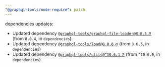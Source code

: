 ```yaml
---
"@graphql-tools/node-require": patch
---
```

dependencies updates:
  - Updated dependency [`@graphql-tools/graphql-file-loader@8.0.5` ↗︎](https://www.npmjs.com/package/@graphql-tools/graphql-file-loader/v/8.0.5) (from `8.0.4`, in `dependencies`)
  - Updated dependency [`@graphql-tools/load@8.0.6` ↗︎](https://www.npmjs.com/package/@graphql-tools/load/v/8.0.6) (from `8.0.5`, in `dependencies`)
  - Updated dependency [`@graphql-tools/utils@^10.6.1` ↗︎](https://www.npmjs.com/package/@graphql-tools/utils/v/10.6.1) (from `^10.6.0`, in `dependencies`)
